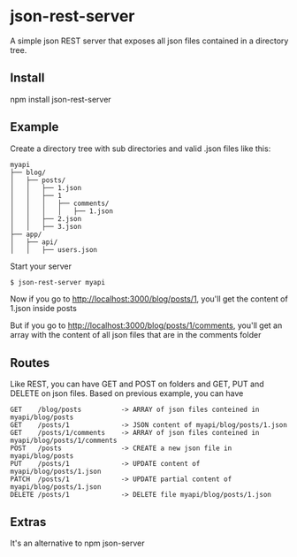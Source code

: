 # json-rest-server
A simple json REST server that exposes all json files contained in a directory tree.

## Install
npm install json-rest-server

## Example
Create a directory tree with sub directories and valid .json files like this:

```
myapi
├── blog/
│   ├── posts/
│   │	├── 1.json
│	│	├── 1
│	│	│	├── comments/
│	│	│	│   ├── 1.json
│   │	├── 2.json
│   │	├── 3.json
├── app/
│   ├── api/
│   │   ├── users.json
```

Start your server

```bash
$ json-rest-server myapi
```

Now if you go to [http://localhost:3000/blog/posts/1](), you'll get the content of 1.json inside posts

But if you go to [http://localhost:3000/blog/posts/1/comments](), you'll get an array with the content of all json files that are in the comments folder

## Routes
Like REST, you can have GET and POST on folders and GET, PUT and DELETE on json files. Based on previous example, you can have

```
GET    /blog/posts 			-> ARRAY of json files conteined in myapi/blog/posts
GET    /posts/1				-> JSON content of myapi/blog/posts/1.json
GET    /posts/1/comments	-> ARRAY of json files conteined in myapi/blog/posts/1/comments
POST   /posts				-> CREATE a new json file in myapi/blog/posts
PUT    /posts/1				-> UPDATE content of myapi/blog/posts/1.json
PATCH  /posts/1				-> UPDATE partial content of myapi/blog/posts/1.json
DELETE /posts/1				-> DELETE file myapi/blog/posts/1.json
```

## Extras
It's an alternative to npm json-server
